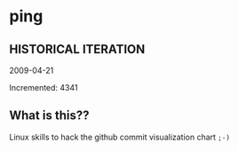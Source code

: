 # ping

## HISTORICAL ITERATION
2009-04-21

Incremented: 4341

## What is this?? 
Linux skills to hack the github commit visualization chart `;-)`
